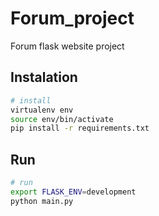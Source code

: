 # Forum_project
Forum flask website project

## Instalation
```bash
# install
virtualenv env
source env/bin/activate
pip install -r requirements.txt
```

## Run
```bash
# run
export FLASK_ENV=development
python main.py
```